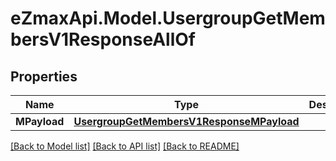 
# eZmaxApi.Model.UsergroupGetMembersV1ResponseAllOf

## Properties

Name | Type | Description | Notes
------------ | ------------- | ------------- | -------------
**MPayload** | [**UsergroupGetMembersV1ResponseMPayload**](UsergroupGetMembersV1ResponseMPayload.md) |  | 

[[Back to Model list]](../README.md#documentation-for-models)
[[Back to API list]](../README.md#documentation-for-api-endpoints)
[[Back to README]](../README.md)

